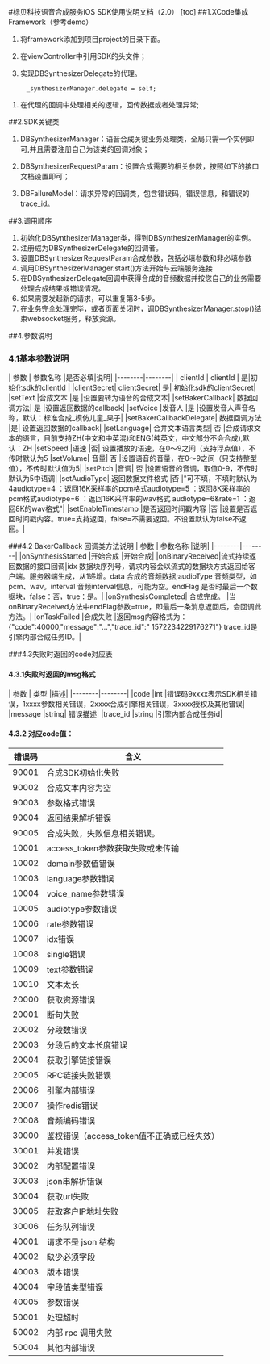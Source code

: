 #标贝科技语音合成服务iOS SDK使用说明文档（2.0）
[toc]
##1.XCode集成Framework（参考demo） 


1. 将framework添加到项目project的目录下面。

1. 在viewController中引用SDK的头文件；
1. 实现DBSynthesizerDelegate的代理。
```
     _synthesizerManager.delegate = self;
``` 
1. 在代理的回调中处理相关的逻辑，回传数据或者处理异常;

##2.SDK关键类

1. DBSynthesizerManager：语音合成关键业务处理类，全局只需一个实例即可,并且需要注册自己为该类的回调对象；

2. DBSynthesizerRequestParam：设置合成需要的相关参数，按照如下的接口文档设置即可；
3. DBFailureModel：请求异常的回调类，包含错误码，错误信息，和错误的trace_id。

##3.调用顺序
1. 初始化DBSynthesizerManager类，得到DBSynthesizerManager的实例。
1. 注册成为DBSynthesizerDelegate的回调者。
1. 设置DBSynthesizerRequestParam合成参数，包括必填参数和非必填参数
1. 调用DBSynthesizerManager.start()方法开始与云端服务连接
1. 在DBSynthesizerDelegate回调中获得合成的音频数据并按您自己的业务需要处理合成结果或错误情况。
1. 如果需要发起新的请求，可以重复第3-5步。
1. 在业务完全处理完毕，或者页面关闭时，调DBSynthesizerManager.stop()结束websocket服务，释放资源。

##4.参数说明
### 4.1基本参数说明

| 参数 | 参数名称 |是否必填|说明|
|--------|--------|
|  clientId  |  clientId | 是|初始化sdk的clientId    |
|clientSecret|	clientSecret|	是|	初始化sdk的clientSecret|
|setText	|合成文本	|是	|设置要转为语音的合成文本|
|setBakerCallback|	数据回调方法|	是	|设置返回数据的callback|
|setVoice	|发音人	|是	|设置发音人声音名称，默认：标准合成_模仿儿童_果子|
|setBakerCallbackDelegate|	数据回调方法	|是|	设置返回数据的callback|
|setLanguage|	合并文本语言类型|	否	|合成请求文本的语言，目前支持ZH(中文和中英混)和ENG(纯英文，中文部分不会合成),默认：ZH
|setSpeed	|语速	|否|	设置播放的语速，在0～9之间（支持浮点值），不传时默认为5
|setVolume|	音量|	否	|设置语音的音量，在0～9之间（只支持整型值），不传时默认值为5|
|setPitch	|音调|	否	|设置语音的音调，取值0-9，不传时默认为5中语调|
|setAudioType|	返回数据文件格式	|否	|"可不填，不填时默认为4audiotype=4 ：返回16K采样率的pcm格式audiotype=5 ：返回8K采样率的pcm格式audiotype=6 ：返回16K采样率的wav格式  audiotype=6&rate=1 ：返回8K的wav格式"|
|setEnableTimestamp	|是否返回时间戳内容	|否	|设置是否返回时间戳内容。true=支持返回，false=不需要返回。不设置默认为false不返回。|

###4.2 BakerCallback 回调类方法说明
| 参数 | 参数名称 |说明|
|--------|--------|
|onSynthesisStarted	|开始合成	|开始合成|
|onBinaryReceived|流式持续返回数据的接口回调|idx  数据块序列号，请求内容会以流式的数据块方式返回给客户端。服务器端生成，从1递增。data 合成的音频数据;audioType  音频类型，如pcm、wav。interval  音频interval信息，可能为空。endFlag  是否时最后一个数据块，false：否，true：是。|
|onSynthesisCompleted|	合成完成。	|当onBinaryReceived方法中endFlag参数=true，即最后一条消息返回后，会回调此方法。|
|onTaskFailed	|合成失败	|返回msg内容格式为：{"code":40000,"message":"…","trace_id":" 1572234229176271"} trace_id是引擎内部合成任务ID。|

###4.3失败时返回的code对应表
#### 4.3.1失败时返回的msg格式
| 参数 | 类型 |描述|
|--------|--------|
|code	|int	|错误码9xxxx表示SDK相关错误，1xxxx参数相关错误，2xxxx合成引擎相关错误，3xxxx授权及其他错误|
|message	|string|	错误描述|
|trace_id	|string	|引擎内部合成任务id|

#### 4.3.2 对应code值：
| 错误码 | 含义 |
|--------|--------|
|90001	|合成SDK初始化失败|
|90002	|合成文本内容为空|
|90003	|参数格式错误|
|90004	|返回结果解析错误|
|90005	|合成失败，失败信息相关错误。|
|10001	|access_token参数获取失败或未传输|
|10002	|domain参数值错误|
|10003	|language参数错误|
|10004	|voice_name参数错误|
|10005	|audiotype参数错误|
|10006	|rate参数错误|
|10007	|idx错误|
|10008	|single错误|
|10009	|text参数错误|
|10010	|文本太长|
|20000|	获取资源错误|
|20001	|断句失败|
|20002	|分段数错误|
|20003	|分段后的文本长度错误|
|20004	|获取引擎链接错误|
|20005	|RPC链接失败错误|
|20006	|引擎内部错误|
|20007|	操作redis错误|
|20008	|音频编码错误|
|30000	|鉴权错误（access_token值不正确或已经失效）|
|30001|	并发错误|
|30002	|内部配置错误|
|30003	|json串解析错误|
|30004|	获取url失败|
|30005|	获取客户IP地址失败|
|30006|	任务队列错误|
|40001	|请求不是 json 结构 |
|40002	|缺少必须字段 |
|40003	|版本错误 |
|40004	|字段值类型错误 |
|40005|	参数错误 |
|50001|	处理超时 |
|50002	|内部 rpc 调用失败| 
|50004|	其他内部错误 |




